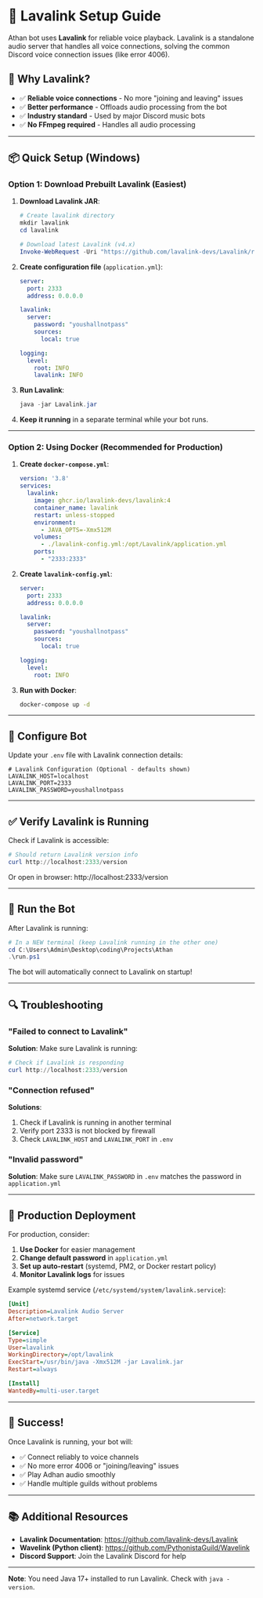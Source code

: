 # 🎵 Lavalink Setup Guide

Athan bot uses **Lavalink** for reliable voice playback. Lavalink is a standalone audio server that handles all voice connections, solving the common Discord voice connection issues (like error 4006).

## 🔧 Why Lavalink?

- ✅ **Reliable voice connections** - No more "joining and leaving" issues
- ✅ **Better performance** - Offloads audio processing from the bot
- ✅ **Industry standard** - Used by major Discord music bots
- ✅ **No FFmpeg required** - Handles all audio processing

---

## 📦 Quick Setup (Windows)

### Option 1: Download Prebuilt Lavalink (Easiest)

1. **Download Lavalink JAR**:
   ```powershell
   # Create lavalink directory
   mkdir lavalink
   cd lavalink
   
   # Download latest Lavalink (v4.x)
   Invoke-WebRequest -Uri "https://github.com/lavalink-devs/Lavalink/releases/download/4.0.4/Lavalink.jar" -OutFile "Lavalink.jar"
   ```

2. **Create configuration file** (`application.yml`):
   ```yaml
   server:
     port: 2333
     address: 0.0.0.0
   
   lavalink:
     server:
       password: "youshallnotpass"
       sources:
         local: true
   
   logging:
     level:
       root: INFO
       lavalink: INFO
   ```

3. **Run Lavalink**:
   ```powershell
   java -jar Lavalink.jar
   ```

4. **Keep it running** in a separate terminal while your bot runs.

---

### Option 2: Using Docker (Recommended for Production)

1. **Create `docker-compose.yml`**:
   ```yaml
   version: '3.8'
   services:
     lavalink:
       image: ghcr.io/lavalink-devs/lavalink:4
       container_name: lavalink
       restart: unless-stopped
       environment:
         - JAVA_OPTS=-Xmx512M
       volumes:
         - ./lavalink-config.yml:/opt/Lavalink/application.yml
       ports:
         - "2333:2333"
   ```

2. **Create `lavalink-config.yml`**:
   ```yaml
   server:
     port: 2333
     address: 0.0.0.0
   
   lavalink:
     server:
       password: "youshallnotpass"
       sources:
         local: true
   
   logging:
     level:
       root: INFO
   ```

3. **Run with Docker**:
   ```bash
   docker-compose up -d
   ```

---

## 🔑 Configure Bot

Update your `.env` file with Lavalink connection details:

```env
# Lavalink Configuration (Optional - defaults shown)
LAVALINK_HOST=localhost
LAVALINK_PORT=2333
LAVALINK_PASSWORD=youshallnotpass
```

---

## ✅ Verify Lavalink is Running

Check if Lavalink is accessible:

```powershell
# Should return Lavalink version info
curl http://localhost:2333/version
```

Or open in browser: http://localhost:2333/version

---

## 🚀 Run the Bot

After Lavalink is running:

```powershell
# In a NEW terminal (keep Lavalink running in the other one)
cd C:\Users\Admin\Desktop\coding\Projects\Athan
.\run.ps1
```

The bot will automatically connect to Lavalink on startup!

---

## 🔍 Troubleshooting

### "Failed to connect to Lavalink"

**Solution**: Make sure Lavalink is running:
```powershell
# Check if Lavalink is responding
curl http://localhost:2333/version
```

### "Connection refused"

**Solutions**:
1. Check if Lavalink is running in another terminal
2. Verify port 2333 is not blocked by firewall
3. Check `LAVALINK_HOST` and `LAVALINK_PORT` in `.env`

### "Invalid password"

**Solution**: Make sure `LAVALINK_PASSWORD` in `.env` matches the password in `application.yml`

---

## 📝 Production Deployment

For production, consider:

1. **Use Docker** for easier management
2. **Change default password** in `application.yml`
3. **Set up auto-restart** (systemd, PM2, or Docker restart policy)
4. **Monitor Lavalink logs** for issues

Example systemd service (`/etc/systemd/system/lavalink.service`):

```ini
[Unit]
Description=Lavalink Audio Server
After=network.target

[Service]
Type=simple
User=lavalink
WorkingDirectory=/opt/lavalink
ExecStart=/usr/bin/java -Xmx512M -jar Lavalink.jar
Restart=always

[Install]
WantedBy=multi-user.target
```

---

## 🎉 Success!

Once Lavalink is running, your bot will:
- ✅ Connect reliably to voice channels
- ✅ No more error 4006 or "joining/leaving" issues
- ✅ Play Adhan audio smoothly
- ✅ Handle multiple guilds without problems

---

## 📚 Additional Resources

- **Lavalink Documentation**: https://github.com/lavalink-devs/Lavalink
- **Wavelink (Python client)**: https://github.com/PythonistaGuild/Wavelink
- **Discord Support**: Join the Lavalink Discord for help

---

**Note**: You need Java 17+ installed to run Lavalink. Check with `java -version`.

